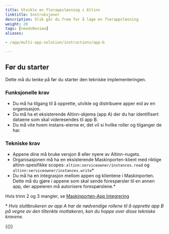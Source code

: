 ```yaml
---
title: Utvikle en flerappsløsning i Altinn
linktitle: Instruksjoner
description: Slik går du frem for å lage en flerappsløsning
weight: 20
tags: [needsReview]
aliases:

- /app/multi-app-solution/instructions/app-b

---
```


## Før du starter

Dette må du tenke på før du starter den tekniske implementeringen.

### Funksjonelle krav

- Du må ha tilgang til å opprette, utvikle og distribuere apper eid av en organisasjon.
- Du må ha et eksisterende Altinn-skjema (app A) der du har identifisert dataene som skal videresendes til app B.
- Du må vite hvem instans-eierne er, det vil si hvilke roller og tilganger de har.

### Tekniske krav

- Appene dine må bruke versjon 8 eller nyere av Altinn-nugets.
- Organisasjonen må ha en eksisterende Maskinporten-klient med riktige altinn-spesifikke
   scopes: `altinn:serviceowner/instances.read` og
   `altinn:serviceowner/instances.write`*
- Du må ha en integrasjon mellom appen og klientene i Maskinporten. Dette må du gjøre i appene
   som skal sende forespørsler til en annen app, der appeieren må autorisere forespørslene.*

Hvis trinn 2 og 3 mangler, se
[Maskinporten-App Integrering](/nb/altinn-studio/v8/guides/integration/maskinporten/)

\* _Hvis sluttbrukeren av app A har de nødvendige rollene til å opprette app B på vegne av den
tiltenkte mottakeren, kan du hoppe over disse tekniske kravene._

{{<children description="true"/>}}